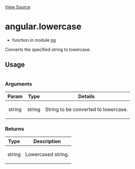 

[View Source](http://github.com///tree/master/#L188)



# angular.lowercase



* function in module [ng](api/ng)






Converts the specified string to lowercase.







  

## Usage

```jsangular.lowercase();)
```




### Arguments

| Param | Type | Details |
| :--: | :--: | :--: |
| string | string | <p>String to be converted to lowercase.</p>  |

### Returns

| Type | Description |
| :--: | :--: |
| string | <p>Lowercased string.</p>  |








